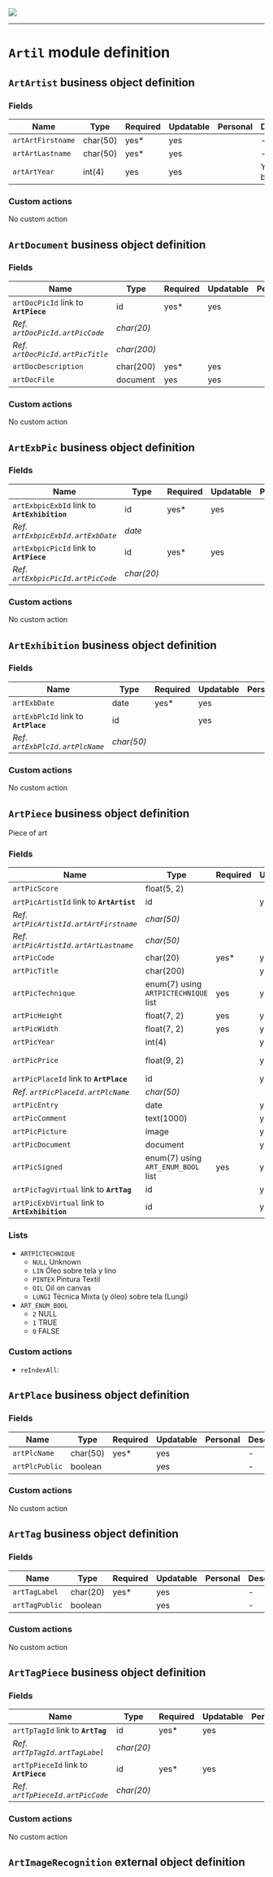 <!--
 ___ _            _ _    _ _    __
/ __(_)_ __  _ __| (_)__(_) |_ /_/
\__ \ | '  \| '_ \ | / _| |  _/ -_)
|___/_|_|_|_| .__/_|_\__|_|\__\___|
            |_| 
-->
![](https://www.simplicite.io/resources//logos/logo250.png)
* * *

`Artil` module definition
=========================



`ArtArtist` business object definition
--------------------------------------



### Fields

| Name                                                         | Type                                     | Required | Updatable | Personal | Description                                                                      | 
| ------------------------------------------------------------ | ---------------------------------------- | -------- | --------- | -------- | -------------------------------------------------------------------------------- |
| `artArtFirstname`                                            | char(50)                                 | yes*     | yes       |          | -                                                                                |
| `artArtLastname`                                             | char(50)                                 | yes*     | yes       |          | -                                                                                |
| `artArtYear`                                                 | int(4)                                   | yes      | yes       |          | Year of birth                                                                    |

### Custom actions

No custom action

`ArtDocument` business object definition
----------------------------------------



### Fields

| Name                                                         | Type                                     | Required | Updatable | Personal | Description                                                                      | 
| ------------------------------------------------------------ | ---------------------------------------- | -------- | --------- | -------- | -------------------------------------------------------------------------------- |
| `artDocPicId` link to **`ArtPiece`**                         | id                                       | yes*     | yes       |          | -                                                                                |
| _Ref. `artDocPicId.artPicCode`_                              | _char(20)_                               |          |           |          | -                                                                                |
| _Ref. `artDocPicId.artPicTitle`_                             | _char(200)_                              |          |           |          | -                                                                                |
| `artDocDescription`                                          | char(200)                                | yes*     | yes       |          | -                                                                                |
| `artDocFile`                                                 | document                                 | yes      | yes       |          | -                                                                                |

### Custom actions

No custom action

`ArtExbPic` business object definition
--------------------------------------



### Fields

| Name                                                         | Type                                     | Required | Updatable | Personal | Description                                                                      | 
| ------------------------------------------------------------ | ---------------------------------------- | -------- | --------- | -------- | -------------------------------------------------------------------------------- |
| `artExbpicExbId` link to **`ArtExhibition`**                 | id                                       | yes*     | yes       |          | -                                                                                |
| _Ref. `artExbpicExbId.artExbDate`_                           | _date_                                   |          |           |          | -                                                                                |
| `artExbpicPicId` link to **`ArtPiece`**                      | id                                       | yes*     | yes       |          | -                                                                                |
| _Ref. `artExbpicPicId.artPicCode`_                           | _char(20)_                               |          |           |          | -                                                                                |

### Custom actions

No custom action

`ArtExhibition` business object definition
------------------------------------------



### Fields

| Name                                                         | Type                                     | Required | Updatable | Personal | Description                                                                      | 
| ------------------------------------------------------------ | ---------------------------------------- | -------- | --------- | -------- | -------------------------------------------------------------------------------- |
| `artExbDate`                                                 | date                                     | yes*     | yes       |          | -                                                                                |
| `artExbPlcId` link to **`ArtPlace`**                         | id                                       |          | yes       |          | -                                                                                |
| _Ref. `artExbPlcId.artPlcName`_                              | _char(50)_                               |          |           |          | -                                                                                |

### Custom actions

No custom action

`ArtPiece` business object definition
-------------------------------------

Piece of art

### Fields

| Name                                                         | Type                                     | Required | Updatable | Personal | Description                                                                      | 
| ------------------------------------------------------------ | ---------------------------------------- | -------- | --------- | -------- | -------------------------------------------------------------------------------- |
| `artPicScore`                                                | float(5, 2)                              |          |           |          | -                                                                                |
| `artPicArtistId` link to **`ArtArtist`**                     | id                                       |          | yes       |          | -                                                                                |
| _Ref. `artPicArtistId.artArtFirstname`_                      | _char(50)_                               |          |           |          | -                                                                                |
| _Ref. `artPicArtistId.artArtLastname`_                       | _char(50)_                               |          |           |          | -                                                                                |
| `artPicCode`                                                 | char(20)                                 | yes*     | yes       |          | -                                                                                |
| `artPicTitle`                                                | char(200)                                |          | yes       |          | -                                                                                |
| `artPicTechnique`                                            | enum(7) using `ARTPICTECHNIQUE` list     | yes      | yes       |          | -                                                                                |
| `artPicHeight`                                               | float(7, 2)                              | yes      | yes       |          | -                                                                                |
| `artPicWidth`                                                | float(7, 2)                              | yes      | yes       |          | -                                                                                |
| `artPicYear`                                                 | int(4)                                   |          | yes       |          | -                                                                                |
| `artPicPrice`                                                | float(9, 2)                              |          | yes       |          | Estimated price                                                                  |
| `artPicPlaceId` link to **`ArtPlace`**                       | id                                       |          | yes       |          | -                                                                                |
| _Ref. `artPicPlaceId.artPlcName`_                            | _char(50)_                               |          |           |          | -                                                                                |
| `artPicEntry`                                                | date                                     |          | yes       |          | -                                                                                |
| `artPicComment`                                              | text(1000)                               |          | yes       |          | -                                                                                |
| `artPicPicture`                                              | image                                    |          | yes       |          | -                                                                                |
| `artPicDocument`                                             | document                                 |          | yes       |          | -                                                                                |
| `artPicSigned`                                               | enum(7) using `ART_ENUM_BOOL` list       | yes      | yes       |          | -                                                                                |
| `artPicTagVirtual` link to **`ArtTag`**                      | id                                       |          | yes       |          | -                                                                                |
| `artPicExbVirtual` link to **`ArtExhibition`**               | id                                       |          | yes       |          | -                                                                                |

### Lists

* `ARTPICTECHNIQUE`
    - `NULL` Unknown
    - `LIN` Óleo sobre tela y lino
    - `PINTEX` Pintura Textil
    - `OIL` Oil on canvas
    - `LUNGI` Técnica Mixta (y óleo) sobre tela (Lungi)
* `ART_ENUM_BOOL`
    - `2` NULL
    - `1` TRUE
    - `0` FALSE

### Custom actions

* `reIndexAll`: 

`ArtPlace` business object definition
-------------------------------------



### Fields

| Name                                                         | Type                                     | Required | Updatable | Personal | Description                                                                      | 
| ------------------------------------------------------------ | ---------------------------------------- | -------- | --------- | -------- | -------------------------------------------------------------------------------- |
| `artPlcName`                                                 | char(50)                                 | yes*     | yes       |          | -                                                                                |
| `artPlcPublic`                                               | boolean                                  |          | yes       |          | -                                                                                |

### Custom actions

No custom action

`ArtTag` business object definition
-----------------------------------



### Fields

| Name                                                         | Type                                     | Required | Updatable | Personal | Description                                                                      | 
| ------------------------------------------------------------ | ---------------------------------------- | -------- | --------- | -------- | -------------------------------------------------------------------------------- |
| `artTagLabel`                                                | char(20)                                 | yes*     | yes       |          | -                                                                                |
| `artTagPublic`                                               | boolean                                  |          | yes       |          | -                                                                                |

### Custom actions

No custom action

`ArtTagPiece` business object definition
----------------------------------------



### Fields

| Name                                                         | Type                                     | Required | Updatable | Personal | Description                                                                      | 
| ------------------------------------------------------------ | ---------------------------------------- | -------- | --------- | -------- | -------------------------------------------------------------------------------- |
| `artTpTagId` link to **`ArtTag`**                            | id                                       | yes*     | yes       |          | -                                                                                |
| _Ref. `artTpTagId.artTagLabel`_                              | _char(20)_                               |          |           |          | -                                                                                |
| `artTpPieceId` link to **`ArtPiece`**                        | id                                       | yes*     | yes       |          | -                                                                                |
| _Ref. `artTpPieceId.artPicCode`_                             | _char(20)_                               |          |           |          | -                                                                                |

### Custom actions

No custom action

`ArtImageRecognition` external object definition
------------------------------------------------




